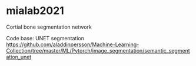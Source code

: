 
# mialab2021
Cortial bone segmentation network

Code base: UNET segmentation 
https://github.com/aladdinpersson/Machine-Learning-Collection/tree/master/ML/Pytorch/image_segmentation/semantic_segmentation_unet